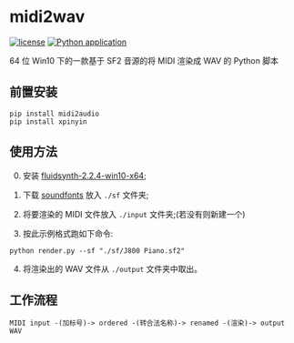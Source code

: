 # midi2wav

[![license](https://img.shields.io/github/license/george-chou/midi2wav.svg)](https://www.gnu.org/licenses/lgpl-3.0.en.html)
[![Python application](https://github.com/george-chou/midi2wav/actions/workflows/python-app.yml/badge.svg)](https://github.com/george-chou/midi2wav/actions/workflows/python-app.yml)

64 位 Win10 下的一款基于 SF2 音源的将 MIDI 渲染成 WAV 的 Python 脚本

## 前置安装
```
pip install midi2audio
pip install xpinyin
```

## 使用方法

0. 安装 <a href="https://www.123pan.com/s/Hl2SVv-EbWRh.html" target="_blank">fluidsynth-2.2.4-win10-x64</a>;

1. 下载 <a href="https://www.123pan.com/s/Hl2SVv-kbWRh.html" target="_blank">soundfonts</a> 放入 `./sf` 文件夹;

2. 将要渲染的 MIDI 文件放入 `./input` 文件夹;(若没有则新建一个)

3. 按此示例格式跑如下命令:
```
python render.py --sf "./sf/J800 Piano.sf2"
```
4. 将渲染出的 WAV 文件从 `./output` 文件夹中取出。

## 工作流程
```
MIDI input -(加标号)-> ordered -(转合法名称)-> renamed -(渲染)-> output WAV
```